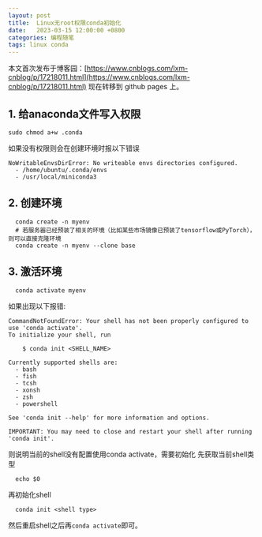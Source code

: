 ```yaml
---
layout: post
title:  Linux无root权限conda初始化
date:   2023-03-15 12:00:00 +0800
categories: 编程随笔
tags: linux conda
---
```


本文首次发布于博客园：[https://www.cnblogs.com/lxm-cnblog/p/17218011.html](https://www.cnblogs.com/lxm-cnblog/p/17218011.html)
现在转移到 github pages 上。

## 1. 给anaconda文件写入权限
```
sudo chmod a+w .conda
```
如果没有权限则会在创建环境时报以下错误
```
NoWritableEnvsDirError: No writeable envs directories configured.
  - /home/ubuntu/.conda/envs
  - /usr/local/miniconda3
```

## 2. 创建环境
```
  conda create -n myenv
  # 若服务器已经预装了相关的环境（比如某些市场镜像已预装了tensorflow或PyTorch），则可以直接克隆环境
  conda create -n myenv --clone base
```

## 3. 激活环境
```
  conda activate myenv
```
如果出现以下报错:
```
CommandNotFoundError: Your shell has not been properly configured to use 'conda activate'.
To initialize your shell, run

    $ conda init <SHELL_NAME>

Currently supported shells are:
  - bash
  - fish
  - tcsh
  - xonsh
  - zsh
  - powershell

See 'conda init --help' for more information and options.

IMPORTANT: You may need to close and restart your shell after running 'conda init'.
```
则说明当前的shell没有配置使用conda activate，需要初始化
先获取当前shell类型
```
  echo $0
```
再初始化shell
```
  conda init <shell type>
```
然后重启shell之后再`conda activate`即可。